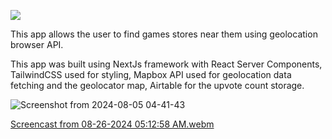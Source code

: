 
![](https://skillicons.dev/icons?i=bun,nextjs,react,tailwind,ts,airtable)

This app allows the user to find games stores near them using geolocation browser API.

This app was built using NextJs framework with React Server Components, TailwindCSS used for styling, Mapbox API used for geolocation data fetching and the geolocator map, Airtable for the upvote count storage.

![Screenshot from 2024-08-05 04-41-43](https://github.com/user-attachments/assets/2a15ec21-ac3a-44eb-9626-d820bc4b75b5)

[Screencast from 08-26-2024 05:12:58 AM.webm](https://github.com/user-attachments/assets/47cfa631-03a9-4ade-aeea-7ed6f1a724d8)
